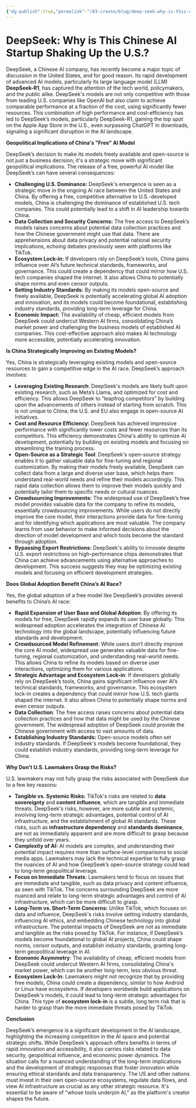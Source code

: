 ```yaml
---
{"dg-publish":true,"permalink":"/03-create/blog/deep-seek-why-is-this-chinese-ai-startup-shaking-up-the-u-s/","title":"Why is Deepseek Shaking Up the US","tags":["deepseek","ai"]}
---
```



# DeepSeek: Why is This Chinese AI Startup Shaking Up the U.S.?

DeepSeek, a Chinese AI company, has recently become a major topic of discussion in the United States, and for good reason. Its rapid development of advanced AI models, particularly its large language model (LLM) **DeepSeek-R1**, has captured the attention of the tech world, policymakers, and the public alike. DeepSeek's models are not only competitive with those from leading U.S. companies like OpenAI but also claim to achieve comparable performance at a fraction of the cost, using significantly fewer resources. This combination of high performance and cost-efficiency has led to DeepSeek’s models, particularly DeepSeek-R1, gaining the top spot on the Apple App Store in the U.S., even surpassing ChatGPT in downloads, signaling a significant disruption in the AI landscape.

**Geopolitical Implications of China's "Free" AI Model**

DeepSeek’s decision to make its models freely available and open-source is not just a business decision; it's a strategic move with significant geopolitical implications. The release of a free, powerful AI model like DeepSeek’s can have several consequences:

- **Challenging U.S. Dominance:** DeepSeek's emergence is seen as a strategic move in the ongoing AI race between the United States and China. By offering a free, competitive alternative to U.S.-developed models, China is challenging the dominance of established U.S. tech companies. This could potentially lead to a shift in AI leadership towards China.
- **Data Collection and Security Concerns:** The free access to DeepSeek’s models raises concerns about potential data collection practices and how the Chinese government might use that data. There are apprehensions about data privacy and potential national security implications, echoing debates previously seen with platforms like TikTok.
- **Ecosystem Lock-in:** If developers rely on DeepSeek’s tools, China gains influence over AI’s future technical standards, frameworks, and governance. This could create a dependency that could mirror how U.S. tech companies shaped the internet. It also allows China to potentially shape norms and even censor outputs.
- **Setting Industry Standards:** By making its models open-source and freely available, DeepSeek is potentially accelerating global AI adoption and innovation, and its models could become foundational, establishing industry standards, providing long-term leverage for China.
- **Economic Impact:** The availability of cheap, efficient models from DeepSeek could undercut Western AI firms, consolidating China’s market power and challenging the business models of established AI companies. This cost-effective approach also makes AI technology more accessible, potentially accelerating innovation.

**Is China Strategically Improving on Existing Models?**

Yes, China is strategically leveraging existing models and open-source resources to gain a competitive edge in the AI race. DeepSeek’s approach involves:

- **Leveraging Existing Research**: DeepSeek's models are likely built upon existing research, such as Meta’s Llama, and optimized for cost and efficiency. This allows DeepSeek to “leapfrog competitors” by building upon the advancements of others instead of starting from scratch. This is not unique to China; the U.S. and EU also engage in open-source AI initiatives.
- **Cost and Resource Efficiency:** DeepSeek has achieved impressive performance with significantly lower costs and fewer resources than its competitors. This efficiency demonstrates China's ability to optimize AI development, potentially by building on existing models and focusing on streamlining the training process.
- **Open-Source as a Strategic Tool**: DeepSeek's open-source strategy enables it to gather valuable data for fine-tuning and regional customization. By making their models freely available, DeepSeek can collect data from a large and diverse user base, which helps them understand real-world needs and refine their models accordingly. This rapid data collection allows them to improve their models quickly and potentially tailor them to specific needs or cultural nuances.
- **Crowdsourcing Improvements:** The widespread use of DeepSeek’s free model provides valuable data for the company to refine its models, essentially crowdsourcing improvements. While users do not directly improve the core model, their interactions provide data for fine-tuning and for identifying which applications are most valuable. The company learns from user behavior to make informed decisions about the direction of model development and which tools become the standard through adoption.
- **Bypassing Export Restrictions:** DeepSeek's ability to innovate despite U.S. export restrictions on high-performance chips demonstrates that China can achieve advancements using alternative approaches to development. This success suggests they may be optimizing existing models and focusing on efficient development strategies.

**Does Global Adoption Benefit China’s AI Race?**

Yes, the global adoption of a free model like DeepSeek’s provides several benefits to China’s AI race:

- **Rapid Expansion of User Base and Global Adoption**: By offering its models for free, DeepSeek rapidly expands its user base globally. This widespread adoption accelerates the integration of Chinese AI technology into the global landscape, potentially influencing future standards and development.
- **Crowdsourced Model Refinement**: While users don’t directly improve the core AI model, widespread use generates valuable data for fine-tuning, regional customization, and understanding real-world needs. This allows China to refine its models based on diverse user interactions, optimizing them for various applications.
- **Strategic Advantage and Ecosystem Lock-in**: If developers globally rely on DeepSeek’s tools, China gains significant influence over AI’s technical standards, frameworks, and governance. This ecosystem lock-in creates a dependency that could mirror how U.S. tech giants shaped the internet. It also allows China to potentially shape norms and even censor outputs.
- **Data Collection**: The free access raises concerns about potential data collection practices and how that data might be used by the Chinese government. The widespread adoption of DeepSeek could provide the Chinese government with access to vast amounts of data.
- **Establishing Industry Standards:** Open-source models often set industry standards. If DeepSeek's models become foundational, they could establish industry standards, providing long-term leverage for China.

**Why Don't U.S. Lawmakers Grasp the Risks?**

U.S. lawmakers may not fully grasp the risks associated with DeepSeek due to a few key reasons:

- **Tangible vs. Systemic Risks:** TikTok's risks are related to **data sovereignty** and **content influence**, which are tangible and immediate threats. DeepSeek's risks, however, are more subtle and systemic, involving long-term strategic advantages, potential control of AI infrastructure, and the establishment of global AI standards. These risks, such as **infrastructure dependency** and **standards dominance**, are not as immediately apparent and are more difficult to grasp because they unfold over years.
- **Complexity of AI:** AI models are complex, and understanding their potential impact requires more than surface-level comparisons to social media apps. Lawmakers may lack the technical expertise to fully grasp the nuances of AI and how DeepSeek’s open-source strategy could lead to long-term geopolitical leverage.
- **Focus on Immediate Threats**: Lawmakers tend to focus on issues that are immediate and tangible, such as data privacy and content influence, as seen with TikTok. The concerns surrounding DeepSeek are more nuanced and relate to long-term strategic advantages and control of AI infrastructure, which can be more difficult to grasp.
- **Long-Term vs. Short-Term Concerns:** Unlike TikTok, which focuses on data and influence, DeepSeek's risks involve setting industry standards, influencing AI ethics, and embedding Chinese technology into global infrastructure. The potential impacts of DeepSeek are not as immediate and tangible as the risks posed by TikTok. For instance, if DeepSeek’s models become foundational to global AI projects, China could shape norms, censor outputs, and establish industry standards, granting long-term geopolitical leverage in AI.
- **Economic Asymmetry**: The availability of cheap, efficient models from DeepSeek could undercut Western AI firms, consolidating China's market power, which can be another long-term, less obvious threat.
- **Ecosystem Lock-In**: Lawmakers might not recognize that by providing free models, China could create a dependency, similar to how Android or Linux have ecosystems. If developers worldwide build applications on DeepSeek's models, it could lead to long-term strategic advantages for China. This type of **ecosystem lock-in** is a subtle, long term risk that is harder to grasp than the more immediate threats posed by TikTok.

**Conclusion**

DeepSeek’s emergence is a significant development in the AI landscape, highlighting the increasing competition in the AI space and potential strategic shifts. While DeepSeek's approach offers benefits in terms of rapid innovation and accessibility, it also carries risks related to data security, geopolitical influence, and economic power dynamics. The situation calls for a nuanced understanding of the long-term implications and the development of strategic responses that foster innovation while ensuring ethical standards and data transparency. The US and other nations must invest in their own open-source ecosystems, regulate data flows, and view AI infrastructure as crucial as any other strategic resource. It's essential to be aware of "whose tools underpin AI," as the platform's creator shapes the future.